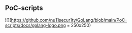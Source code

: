 ## PoC-scripts

![](https://github.com/nu11secur1ty/GoLang/blob/main/PoC-scripts/docs/golang-logo.png = 250x250)
